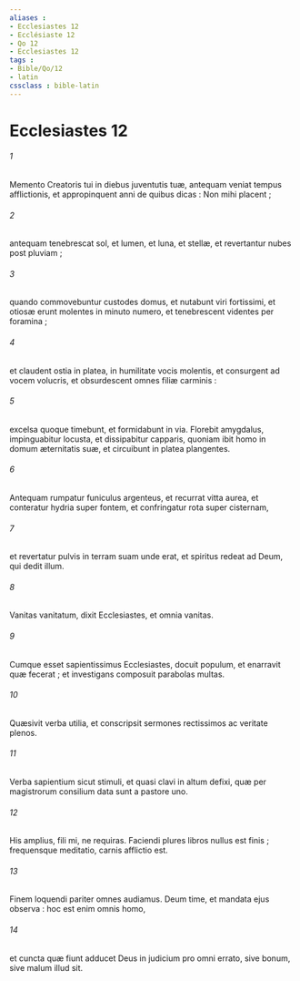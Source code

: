 ```yaml
---
aliases : 
- Ecclesiastes 12
- Ecclésiaste 12
- Qo 12
- Ecclesiastes 12
tags : 
- Bible/Qo/12
- latin
cssclass : bible-latin
---
```


# Ecclesiastes 12

###### 1
Memento Creatoris tui in diebus juventutis tuæ, antequam veniat tempus afflictionis, et appropinquent anni de quibus dicas : Non mihi placent ;
###### 2
antequam tenebrescat sol, et lumen, et luna, et stellæ, et revertantur nubes post pluviam ;
###### 3
quando commovebuntur custodes domus, et nutabunt viri fortissimi, et otiosæ erunt molentes in minuto numero, et tenebrescent videntes per foramina ;
###### 4
et claudent ostia in platea, in humilitate vocis molentis, et consurgent ad vocem volucris, et obsurdescent omnes filiæ carminis :
###### 5
excelsa quoque timebunt, et formidabunt in via. Florebit amygdalus, impinguabitur locusta, et dissipabitur capparis, quoniam ibit homo in domum æternitatis suæ, et circuibunt in platea plangentes.
###### 6
Antequam rumpatur funiculus argenteus, et recurrat vitta aurea, et conteratur hydria super fontem, et confringatur rota super cisternam,
###### 7
et revertatur pulvis in terram suam unde erat, et spiritus redeat ad Deum, qui dedit illum.
###### 8
Vanitas vanitatum, dixit Ecclesiastes, et omnia vanitas.
###### 9
Cumque esset sapientissimus Ecclesiastes, docuit populum, et enarravit quæ fecerat ; et investigans composuit parabolas multas.
###### 10
Quæsivit verba utilia, et conscripsit sermones rectissimos ac veritate plenos.
###### 11
Verba sapientium sicut stimuli, et quasi clavi in altum defixi, quæ per magistrorum consilium data sunt a pastore uno.
###### 12
His amplius, fili mi, ne requiras. Faciendi plures libros nullus est finis ; frequensque meditatio, carnis afflictio est.
###### 13
Finem loquendi pariter omnes audiamus. Deum time, et mandata ejus observa : hoc est enim omnis homo,
###### 14
et cuncta quæ fiunt adducet Deus in judicium pro omni errato, sive bonum, sive malum illud sit.

